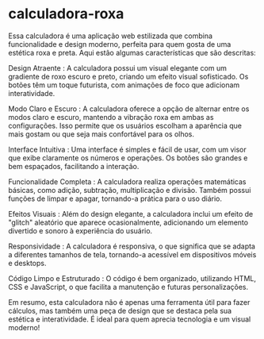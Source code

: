 # calculadora-roxa

Essa calculadora é uma aplicação web estilizada que combina funcionalidade e design moderno, perfeita para quem gosta de uma estética roxa e preta. Aqui estão algumas características que são descritas:

Design Atraente : A calculadora possui um visual elegante com um gradiente de roxo escuro e preto, criando um efeito visual sofisticado. Os botões têm um toque futurista, com animações de foco que adicionam interatividade.

Modo Claro e Escuro : A calculadora oferece a opção de alternar entre os modos claro e escuro, mantendo a vibração roxa em ambas as configurações. Isso permite que os usuários escolham a aparência que mais gostam ou que seja mais confortável para os olhos.

Interface Intuitiva : Uma interface é simples e fácil de usar, com um visor que exibe claramente os números e operações. Os botões são grandes e bem espaçados, facilitando a interação.

Funcionalidade Completa : A calculadora realiza operações matemáticas básicas, como adição, subtração, multiplicação e divisão. Também possui funções de limpar e apagar, tornando-a prática para o uso diário.

Efeitos Visuais : Além do design elegante, a calculadora inclui um efeito de "glitch" aleatório que aparece ocasionalmente, adicionando um elemento divertido e sonoro à experiência do usuário.

Responsividade : A calculadora é responsiva, o que significa que se adapta a diferentes tamanhos de tela, tornando-a acessível em dispositivos móveis e desktops.

Código Limpo e Estruturado : O código é bem organizado, utilizando HTML, CSS e JavaScript, o que facilita a manutenção e futuras personalizações.

Em resumo, esta calculadora não é apenas uma ferramenta útil para fazer cálculos, mas também uma peça de design que se destaca pela sua estética e interatividade. É ideal para quem aprecia tecnologia e um visual moderno!
